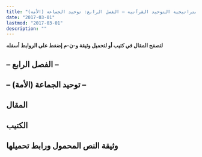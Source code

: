 ```yaml
---
title: "استراتيجية التوحيد القرآنية ومنطق السياسة المحمدية – الجزء الأول: استراتيجية التوحيد القرآنية – الفصل الرابع: توحيد الجماعة (الأمة)"
date: "2017-03-01"
lastmod: "2017-03-01"
description: ""
---
```

**لتصفح المقال في كتيب أو لتحميل وثيقة و-ن-م إضغط على الروابط أسفله**

## **– الفصل الرابع –**

## **– توحيد الجماعة (الأمة) –**

## المقال

## الكتيب

## وثيقة النص المحمول ورابط تحميلها

###
